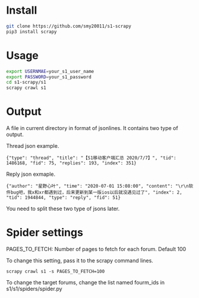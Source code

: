 # Install

```bash
git clone https://github.com/smy20011/s1-scrapy
pip3 install scrapy
```

# Usage

```bash
export USERNMAE=your_s1_user_name
export PASSWORD=your_s1_password
cd s1-scrapy/s1
scrapy crawl s1
```

# Output

A file in current directory in format of jsonlines. It contains two type of output.

Thread json example.

```
{"type": "thread", "title": "【S1移动客户端汇总 2020/7/7】", "tid": 1486168, "fid": 75, "replies": 193, "index": 351}
```

Reply json exmaple.
```
{"author": "星野心叶", "time": "2020-07-01 15:08:00", "content": "\r\n软件bug吧，我x和xr都遇到过，后来更新到某一版ios以后就没遇见过了", "index": 2, "tid": 1944844, "type": "reply", "fid": 51}
```

You need to split these two type of jsons later.

# Spider settings

PAGES\_TO\_FETCH: Number of pages to fetch for each forum. Default 100

To change this setting, pass it to the scrapy command lines.

```
scrapy crawl s1 -s PAGES_TO_FETCH=100
```

To change the target forums, change the list named fourm\_ids in s1/s1/spiders/spider.py
